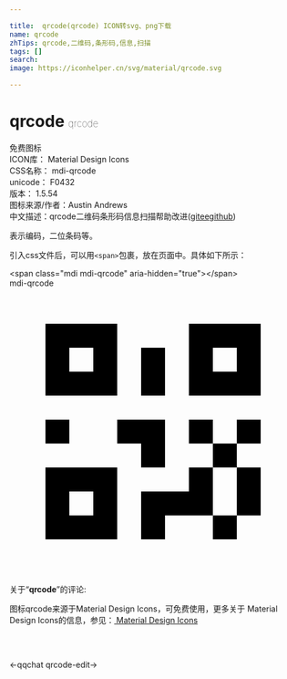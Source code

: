 ```yaml
---

title:  qrcode(qrcode) ICON转svg、png下载
name: qrcode
zhTips: qrcode,二维码,条形码,信息,扫描
tags: []
search: 
image: https://iconhelper.cn/svg/material/qrcode.svg

---
```


# qrcode  <small style="font-size: 60%;font-weight: 100">qrcode</small>


<div class="detail-page">
<p>
<span><span class="badge-success badge">免费图标</span> </span>
<br/>
<span>
ICON库：
<span class="badge-secondary badge">Material Design Icons</span> 
</span>
<br/>
<span>
CSS名称：
<span class="badge-secondary badge">mdi-qrcode</span> 
</span>
<br/>
<span>
unicode：
<span class="badge-secondary badge">F0432</span> 
<copy-btn content='F0432' btn-title=""></copy-btn>
<copy-btn :content='String.fromCodePoint(parseInt("F0432", 16))' btn-title="复制U"></copy-btn>
</span>
<br/>
<span>
版本：
<span class="badge-secondary badge">1.5.54</span> 
</span>
<br/>
<span>图标来源/作者：<span class="badge-light badge">Austin Andrews</span></span> 
<br/>
<span class="zh-detail">中文描述：<span class="badge-primary badge">qrcode</span><span class="badge-primary badge">二维码</span><span class="badge-primary badge">条形码</span><span class="badge-primary badge">信息</span><span class="badge-primary badge">扫描</span><span class="help-link"><span>帮助改进</span>(<a href="https://gitee.com/liuwave/icon-helper/edit/master/json/material/qrcode.json" target="_blank" rel="noopener noreferrer">gitee</a><a href="https://github.com/liuwave/icon-helper/edit/master/json/material/qrcode.json" target="_blank" rel="noopener noreferrer">github</a></span>)</span><br/>
</p>
</div><div class="description description alert alert-light">表示编码，二位条码等。</div>
<div class="alert alert-dark">
  <i class="mdi mdi-qrcode mdi-48px"></i>
  <i class="mdi mdi-qrcode mdi-36px"></i>
  <i class="mdi mdi-qrcode mdi-24px"></i>
  <i class="mdi mdi-qrcode mdi-18px"></i>
</div>
<div>
  <p>引入css文件后，可以用<code>&lt;span&gt;</code>包裹，放在页面中。具体如下所示：    
  </p>
  <div class="alert alert-primary" style="font-size: 14px">
    &lt;span class="mdi mdi-qrcode" aria-hidden="true"&gt;&lt;/span&gt;
    <copy-btn content='<span class="mdi mdi-qrcode" aria-hidden="true"></span>'></copy-btn>
  </div>
  <div class="alert alert-secondary">
    <i class="mdi mdi-qrcode"
    style="font-size: 24px"
    aria-hidden="true"></i> mdi-qrcode
    <copy-btn content="mdi-qrcode" btn-title="复制图标名称"></copy-btn>
  </div>
</div>
<div id="svg" class="svg-wrap">
<svg xmlns="http://www.w3.org/2000/svg" viewBox="0 0 24 24"><path d="M3,11H5V13H3V11M11,5H13V9H11V5M9,11H13V15H11V13H9V11M15,11H17V13H19V11H21V13H19V15H21V19H19V21H17V19H13V21H11V17H15V15H17V13H15V11M19,19V15H17V19H19M15,3H21V9H15V3M17,5V7H19V5H17M3,3H9V9H3V3M5,5V7H7V5H5M3,15H9V21H3V15M5,17V19H7V17H5Z" /></svg>
</div>
<detail full-name='mdi-qrcode'></detail>
<div class="icon-detail__container">
<p>关于“<b>qrcode</b>”的评论:</p>
</div>
<Vssue title="关于“qrcode”的评论" />    
<div><p>图标qrcode来源于Material Design Icons，可免费使用，更多关于 Material Design Icons的信息，参见：<a target="_blank" href="https://iconhelper.cn/material.html"> Material Design Icons</a>
</p></div>

<div style="padding:2rem 0 " class="page-nav"><p class="inner"><span class="prev">←<router-link to="/icon/qqchat.html">qqchat</router-link></span> <span class="next"><router-link to="/icon/qrcode-edit.html">qrcode-edit</router-link>→</span></p></div>

